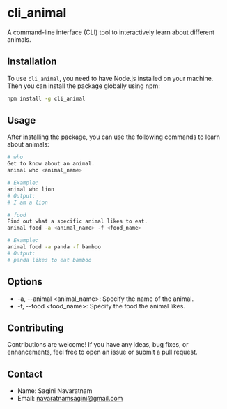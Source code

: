 # cli_animal

A command-line interface (CLI) tool to interactively learn about different animals.

## Installation

To use `cli_animal`, you need to have Node.js installed on your machine. Then you can install the package globally using npm:

```bash
npm install -g cli_animal
```
## Usage
After installing the package, you can use the following commands to learn about animals:


```bash
# who
Get to know about an animal.
animal who <animal_name>

# Example:
animal who lion
# Output:
# I am a lion

# food
Find out what a specific animal likes to eat.
animal food -a <animal_name> -f <food_name>

# Example:
animal food -a panda -f bamboo
# Output:
# panda likes to eat bamboo
```

## Options
- -a, --animal <animal_name>: Specify the name of the animal.
- -f, --food <food_name>: Specify the food the animal likes.

## Contributing
Contributions are welcome! If you have any ideas, bug fixes, or enhancements, feel free to open an issue or submit a pull request.

## Contact
- Name: Sagini Navaratnam
- Email: navaratnamsagini@gmail.com 